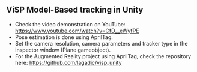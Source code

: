 ## ViSP Model-Based tracking in Unity
* Check the video demonstration on YouTube: https://www.youtube.com/watch?v=CfD__eWyfPE
* Pose estimation is done using AprilTag.
* Set the camera resolution, camera parameters and tracker type in the inspector window (Plane gameobject).
* For the Augmented Reality project using AprilTag, check the repository here: https://github.com/lagadic/visp_unity
